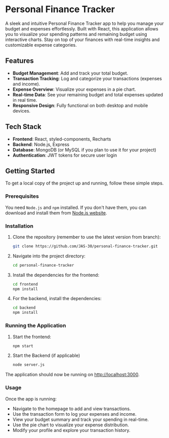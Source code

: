 # Personal Finance Tracker

A sleek and intuitive Personal Finance Tracker app to help you manage your budget and expenses effortlessly. Built with React, this application allows you to visualize your spending patterns and remaining budget using interactive charts. Stay on top of your finances with real-time insights and customizable expense categories.

## Features

- **Budget Management**: Add and track your total budget.
- **Transaction Tracking**: Log and categorize your transactions (expenses and income).
- **Expense Overview**: Visualize your expenses in a pie chart.
- **Real-time Data**: See your remaining budget and total expenses updated in real time.
- **Responsive Design**: Fully functional on both desktop and mobile devices.

## Tech Stack

- **Frontend**: React, styled-components, Recharts
- **Backend**: Node.js, Express
- **Database**: MongoDB (or MySQL if you plan to use it for your project)
- **Authentication**: JWT tokens for secure user login

## Getting Started

To get a local copy of the project up and running, follow these simple steps.

### Prerequisites

You need `Node.js` and `npm` installed. If you don't have them, you can download and install them from [Node.js website](https://nodejs.org/).

### Installation

1. Clone the repository (remember to use the latest version from branch):
   ```bash
   git clone https://github.com/JAS-30/personal-finance-tracker.git

2. Navigate into the project directory:
   ```bash
   cd personal-finance-tracker

3. Install the dependencies for the frontend:
   ```bash
   cd frontend
   npm install

4. For the backend, install the dependencies:
   ```bash
   cd backend
   npm install

### Running the Application

1. Start the frontend:
   ```bash
   npm start

2. Start the Backend (if applicable)
   ```bash
   node server.js

The application should now be running on [http://localhost:3000]().

### Usage

Once the app is running:

- Navigate to the homepage to add and view transactions.
- Use the transaction form to log your expenses and income.
- View your budget summary and track your spending in real-time.
- Use the pie chart to visualize your expense distribution.
- Modify your profile and explore your transaction history.



   
